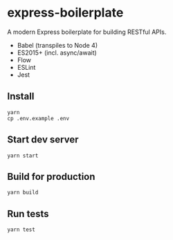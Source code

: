 express-boilerplate
===================

A modern Express boilerplate for building RESTful APIs.

- Babel (transpiles to Node 4)
- ES2015+ (incl. async/await)
- Flow
- ESLint
- Jest

## Install

```
yarn
cp .env.example .env
```

## Start dev server

```
yarn start
```

## Build for production

```
yarn build
```

## Run tests

```
yarn test
```
